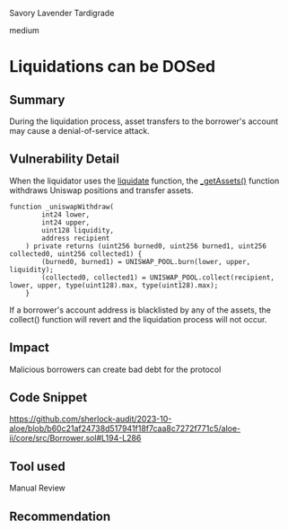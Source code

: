 Savory Lavender Tardigrade

medium

# Liquidations can be DOSed
## Summary
During the liquidation process, asset transfers to the borrower's account may cause a denial-of-service attack.
## Vulnerability Detail
When the liquidator uses the [liquidate](https://github.com/sherlock-audit/2023-10-aloe/blob/b60c21af24738d517941f18f7caa8c7272f771c5/aloe-ii/core/src/Borrower.sol#L194-L286) function, the [_getAssets()](https://github.com/sherlock-audit/2023-10-aloe/blob/b60c21af24738d517941f18f7caa8c7272f771c5/aloe-ii/core/src/Borrower.sol#L490-L525) function withdraws Uniswap positions and transfer assets. 
```solidity
function _uniswapWithdraw(
        int24 lower,
        int24 upper,
        uint128 liquidity,
        address recipient
    ) private returns (uint256 burned0, uint256 burned1, uint256 collected0, uint256 collected1) {
        (burned0, burned1) = UNISWAP_POOL.burn(lower, upper, liquidity);
        (collected0, collected1) = UNISWAP_POOL.collect(recipient, lower, upper, type(uint128).max, type(uint128).max);
    }
```

If a borrower's account address is blacklisted by any of the assets, the collect() function will revert and the liquidation process will not occur.
## Impact
Malicious borrowers can create bad debt for the protocol
## Code Snippet
https://github.com/sherlock-audit/2023-10-aloe/blob/b60c21af24738d517941f18f7caa8c7272f771c5/aloe-ii/core/src/Borrower.sol#L194-L286
## Tool used

Manual Review

## Recommendation
